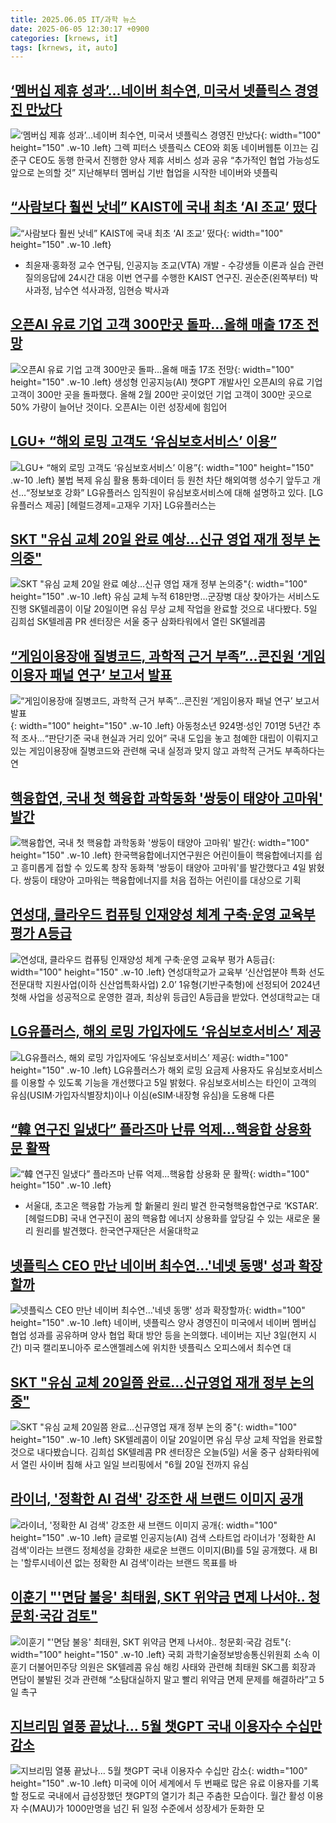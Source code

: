 ```yaml
---
title: 2025.06.05 IT/과학 뉴스
date: 2025-06-05 12:30:17 +0900
categories: [krnews, it]
tags: [krnews, it, auto]
---
```

## [‘멤버십 제휴 성과’...네이버 최수연, 미국서 넷플릭스 경영진 만났다](https://n.news.naver.com/mnews/article/009/0005504020)

![‘멤버십 제휴 성과’...네이버 최수연, 미국서 넷플릭스 경영진 만났다](https://mimgnews.pstatic.net/image/origin/009/2025/06/05/5504020.jpg?type=nf220_150){: width="100" height="150" .w-10 .left}
그렉 피터스 넷플릭스 CEO와 회동 네이버웹툰 이끄는 김준구 CEO도 동행 한국서 진행한 양사 제휴 서비스 성과 공유 “추가적인 협업 가능성도 앞으로 논의할 것” 지난해부터 멤버십 기반 협업을 시작한 네이버와 넷플릭

## [“사람보다 훨씬 낫네” KAIST에 국내 최초 ‘AI 조교’ 떴다](https://n.news.naver.com/mnews/article/016/0002480846)

![“사람보다 훨씬 낫네” KAIST에 국내 최초 ‘AI 조교’ 떴다](https://mimgnews.pstatic.net/image/origin/016/2025/06/05/2480846.jpg?type=nf220_150){: width="100" height="150" .w-10 .left}
- 최윤재·홍화정 교수 연구팀, 인공지능 조교(VTA) 개발 - 수강생들 이론과 실습 관련 질의응답에 24시간 대응 이번 연구를 수행한 KAIST 연구진. 권순준(왼쪽부터) 박사과정, 남수연 석사과정, 임현승 박사과

## [오픈AI 유료 기업 고객 300만곳 돌파…올해 매출 17조 전망](https://n.news.naver.com/mnews/article/020/0003639485)

![오픈AI 유료 기업 고객 300만곳 돌파…올해 매출 17조 전망](https://mimgnews.pstatic.net/image/origin/020/2025/06/05/3639485.jpg?type=nf220_150){: width="100" height="150" .w-10 .left}
생성형 인공지능(AI) 챗GPT 개발사인 오픈AI의 유료 기업 고객이 300만 곳을 돌파했다. 올해 2월 200만 곳이었던 기업 고객이 300만 곳으로 50% 가량이 늘어난 것이다. 오픈AI는 이런 성장세에 힘입어

## [LGU+ “해외 로밍 고객도 ‘유심보호서비스’ 이용”](https://n.news.naver.com/mnews/article/016/0002480874)

![LGU+ “해외 로밍 고객도 ‘유심보호서비스’ 이용”](https://mimgnews.pstatic.net/image/origin/016/2025/06/05/2480874.jpg?type=nf220_150){: width="100" height="150" .w-10 .left}
불법 복제 유심 활용 통화·데이터 등 원천 차단 해외여행 성수기 앞두고 개선…“정보보호 강화” LG유플러스 임직원이 유심보호서비스에 대해 설명하고 있다. [LG유플러스 제공] [헤럴드경제=고재우 기자] LG유플러스는

## [SKT "유심 교체 20일 완료 예상…신규 영업 재개 정부 논의중"](https://n.news.naver.com/mnews/article/001/0015433863)

![SKT "유심 교체 20일 완료 예상…신규 영업 재개 정부 논의중"](https://mimgnews.pstatic.net/image/origin/001/2025/06/05/15433863.jpg?type=nf220_150){: width="100" height="150" .w-10 .left}
유심 교체 누적 618만명…군장병 대상 찾아가는 서비스도 진행 SK텔레콤이 이달 20일이면 유심 무상 교체 작업을 완료할 것으로 내다봤다. 5일 김희섭 SK텔레콤 PR 센터장은 서울 중구 삼화타워에서 열린 SK텔레콤

## [“게임이용장애 질병코드, 과학적 근거 부족”…콘진원 ‘게임이용자 패널 연구’ 보고서 발표](https://n.news.naver.com/mnews/article/009/0005503959)

![“게임이용장애 질병코드, 과학적 근거 부족”…콘진원 ‘게임이용자 패널 연구’ 보고서 발표](https://mimgnews.pstatic.net/image/origin/009/2025/06/05/5503959.jpg?type=nf220_150){: width="100" height="150" .w-10 .left}
아동청소년 924명·성인 701명 5년간 추적 조사…“판단기준 국내 현실과 거리 있어” 국내 도입을 놓고 첨예한 대립이 이뤄지고 있는 게임이용장애 질병코드와 관련해 국내 실정과 맞지 않고 과학적 근거도 부족하다는 연

## [핵융합연, 국내 첫 핵융합 과학동화 '쌍둥이 태양아 고마워' 발간](https://n.news.naver.com/mnews/article/421/0008295497)

![핵융합연, 국내 첫 핵융합 과학동화 '쌍둥이 태양아 고마워' 발간](https://mimgnews.pstatic.net/image/origin/421/2025/06/04/8295497.jpg?type=nf220_150){: width="100" height="150" .w-10 .left}
한국핵융합에너지연구원은 어린이들이 핵융합에너지를 쉽고 흥미롭게 접할 수 있도록 창작 동화책 '쌍둥이 태양아 고마워'를 발간했다고 4일 밝혔다. 쌍둥이 태양아 고마워는 핵융합에너지를 처음 접하는 어린이를 대상으로 기획

## [연성대, 클라우드 컴퓨팅 인재양성 체계 구축·운영 교육부 평가 A등급](https://n.news.naver.com/mnews/article/025/0003445843)

![연성대, 클라우드 컴퓨팅 인재양성 체계 구축·운영 교육부 평가 A등급](https://mimgnews.pstatic.net/image/origin/025/2025/06/04/3445843.jpg?type=nf220_150){: width="100" height="150" .w-10 .left}
연성대학교가 교육부 ‘신산업분야 특화 선도전문대학 지원사업(이하 신산업특화사업) 2.0’ 1유형(기반구축형)에 선정되어 2024년 첫해 사업을 성공적으로 운영한 결과, 최상위 등급인 A등급을 받았다. 연성대학교는 대

## [LG유플러스, 해외 로밍 가입자에도 ‘유심보호서비스’ 제공](https://n.news.naver.com/mnews/article/366/0001082988)

![LG유플러스, 해외 로밍 가입자에도 ‘유심보호서비스’ 제공](https://mimgnews.pstatic.net/image/origin/366/2025/06/05/1082988.jpg?type=nf220_150){: width="100" height="150" .w-10 .left}
LG유플러스가 해외 로밍 요금제 사용자도 유심보호서비스를 이용할 수 있도록 기능을 개선했다고 5일 밝혔다. 유심보호서비스는 타인이 고객의 유심(USIM·가입자식별장치)이나 이심(eSIM·내장형 유심)을 도용해 다른

## [“韓 연구진 일냈다” 플라즈마 난류 억제…핵융합 상용화 문 활짝](https://n.news.naver.com/mnews/article/016/0002481163)

![“韓 연구진 일냈다” 플라즈마 난류 억제…핵융합 상용화 문 활짝](https://mimgnews.pstatic.net/image/origin/016/2025/06/05/2481163.jpg?type=nf220_150){: width="100" height="150" .w-10 .left}
- 서울대, 초고온 핵융합 가능케 할 新물리 원리 발견 한국형핵융합연구로 ‘KSTAR’.[헤럴드DB] 국내 연구진이 꿈의 핵융합 에너지 상용화를 앞당길 수 있는 새로운 물리 원리를 발견했다. 한국연구재단은 서울대학교

## [넷플릭스 CEO 만난 네이버 최수연…'네넷 동맹' 성과 확장할까](https://n.news.naver.com/mnews/article/003/0013287670)

![넷플릭스 CEO 만난 네이버 최수연…'네넷 동맹' 성과 확장할까](https://mimgnews.pstatic.net/image/origin/003/2025/06/05/13287670.jpg?type=nf220_150){: width="100" height="150" .w-10 .left}
네이버, 넷플릭스 양사 경영진이 미국에서 네이버 멤버십 협업 성과를 공유하며 양사 협업 확대 방안 등을 논의했다. 네이버는 지난 3일(현지 시간) 미국 캘리포니아주 로스앤젤레스에 위치한 넷플릭스 오피스에서 최수연 대

## [SKT "유심 교체 20일쯤 완료…신규영업 재개 정부 논의 중"](https://n.news.naver.com/mnews/article/422/0000746820)

![SKT "유심 교체 20일쯤 완료…신규영업 재개 정부 논의 중"](https://mimgnews.pstatic.net/image/origin/422/2025/06/05/746820.jpg?type=nf220_150){: width="100" height="150" .w-10 .left}
SK텔레콤이 이달 20일이면 유심 무상 교체 작업을 완료할 것으로 내다봤습니다. 김희섭 SK텔레콤 PR 센터장은 오늘(5일) 서울 중구 삼화타워에서 열린 사이버 침해 사고 일일 브리핑에서 "6월 20일 전까지 유심

## [라이너, '정확한 AI 검색' 강조한 새 브랜드 이미지 공개](https://n.news.naver.com/mnews/article/030/0003318999)

![라이너, '정확한 AI 검색' 강조한 새 브랜드 이미지 공개](https://mimgnews.pstatic.net/image/origin/030/2025/06/05/3318999.jpg?type=nf220_150){: width="100" height="150" .w-10 .left}
글로벌 인공지능(AI) 검색 스타트업 라이너가 '정확한 AI 검색'이라는 브랜드 정체성을 강화한 새로운 브랜드 이미지(BI)를 5일 공개했다. 새 BI는 '할루시네이션 없는 정확한 AI 검색'이라는 브랜드 목표를 바

## [이훈기 "'면담 불응' 최태원, SKT 위약금 면제 나서야.. 청문회·국감 검토"](https://n.news.naver.com/mnews/article/014/0005359490)

![이훈기 "'면담 불응' 최태원, SKT 위약금 면제 나서야.. 청문회·국감 검토"](https://mimgnews.pstatic.net/image/origin/014/2025/06/05/5359490.jpg?type=nf220_150){: width="100" height="150" .w-10 .left}
국회 과학기술정보방송통신위원회 소속 이훈기 더불어민주당 의원은 SK텔레콤 유심 해킹 사태와 관련해 최태원 SK그룹 회장과 면담이 불발된 것과 관련해 “소탐대실하지 말고 빨리 위약금 면제 문제를 해결하라”고 5일 촉구

## [지브리밈 열풍 끝났나… 5월 챗GPT 국내 이용자수 수십만 감소](https://n.news.naver.com/mnews/article/025/0003445959)

![지브리밈 열풍 끝났나… 5월 챗GPT 국내 이용자수 수십만 감소](https://mimgnews.pstatic.net/image/origin/025/2025/06/05/3445959.jpg?type=nf220_150){: width="100" height="150" .w-10 .left}
미국에 이어 세계에서 두 번째로 많은 유료 이용자를 기록할 정도로 국내에서 급성장했던 챗GPT의 열기가 최근 주춤한 모습이다. 월간 활성 이용자 수(MAU)가 1000만명을 넘긴 뒤 일정 수준에서 성장세가 둔화한 모

